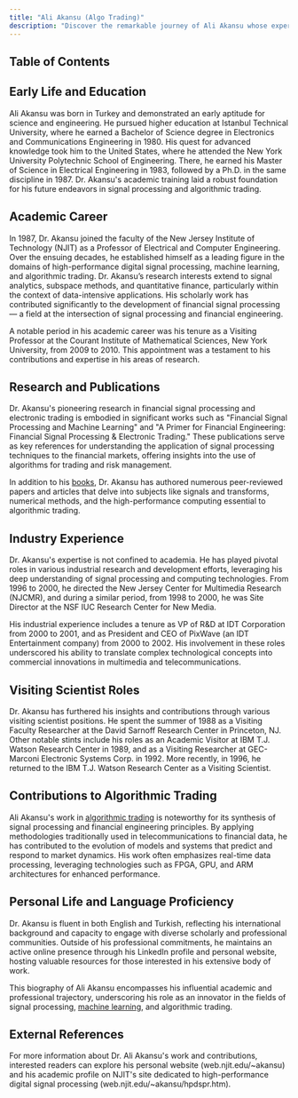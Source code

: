 ```yaml
---
title: "Ali Akansu (Algo Trading)"
description: "Discover the remarkable journey of Ali Akansu whose expertise in signal processing and algorithmic trading has significantly impacted finance and technology sectors."
---
```




## Table of Contents

## Early Life and Education

Ali Akansu was born in Turkey and demonstrated an early aptitude for science and engineering. He pursued higher education at Istanbul Technical University, where he earned a Bachelor of Science degree in Electronics and Communications Engineering in 1980. His quest for advanced knowledge took him to the United States, where he attended the New York University Polytechnic School of Engineering. There, he earned his Master of Science in Electrical Engineering in 1983, followed by a Ph.D. in the same discipline in 1987. Dr. Akansu's academic training laid a robust foundation for his future endeavors in signal processing and algorithmic trading.

## Academic Career

In 1987, Dr. Akansu joined the faculty of the New Jersey Institute of Technology (NJIT) as a Professor of Electrical and Computer Engineering. Over the ensuing decades, he established himself as a leading figure in the domains of high-performance digital signal processing, machine learning, and algorithmic trading. Dr. Akansu’s research interests extend to signal analytics, subspace methods, and quantitative finance, particularly within the context of data-intensive applications. His scholarly work has contributed significantly to the development of financial signal processing — a field at the intersection of signal processing and financial engineering.

A notable period in his academic career was his tenure as a Visiting Professor at the Courant Institute of Mathematical Sciences, New York University, from 2009 to 2010. This appointment was a testament to his contributions and expertise in his areas of research.

## Research and Publications

Dr. Akansu's pioneering research in financial signal processing and electronic trading is embodied in significant works such as "Financial Signal Processing and Machine Learning" and "A Primer for Financial Engineering: Financial Signal Processing & Electronic Trading." These publications serve as key references for understanding the application of signal processing techniques to the financial markets, offering insights into the use of algorithms for trading and risk management.

In addition to his [books](/wiki/algo-trading-books), Dr. Akansu has authored numerous peer-reviewed papers and articles that delve into subjects like signals and transforms, numerical methods, and the high-performance computing essential to algorithmic trading.

## Industry Experience

Dr. Akansu's expertise is not confined to academia. He has played pivotal roles in various industrial research and development efforts, leveraging his deep understanding of signal processing and computing technologies. From 1996 to 2000, he directed the New Jersey Center for Multimedia Research (NJCMR), and during a similar period, from 1998 to 2000, he was Site Director at the NSF IUC Research Center for New Media.

His industrial experience includes a tenure as VP of R&D at IDT Corporation from 2000 to 2001, and as President and CEO of PixWave (an IDT Entertainment company) from 2000 to 2002. His involvement in these roles underscored his ability to translate complex technological concepts into commercial innovations in multimedia and telecommunications.

## Visiting Scientist Roles

Dr. Akansu has furthered his insights and contributions through various visiting scientist positions. He spent the summer of 1988 as a Visiting Faculty Researcher at the David Sarnoff Research Center in Princeton, NJ. Other notable stints include his roles as an Academic Visitor at IBM T.J. Watson Research Center in 1989, and as a Visiting Researcher at GEC-Marconi Electronic Systems Corp. in 1992. More recently, in 1996, he returned to the IBM T.J. Watson Research Center as a Visiting Scientist.

## Contributions to Algorithmic Trading

Ali Akansu's work in [algorithmic trading](/wiki/algorithmic-trading) is noteworthy for its synthesis of signal processing and financial engineering principles. By applying methodologies traditionally used in telecommunications to financial data, he has contributed to the evolution of models and systems that predict and respond to market dynamics. His work often emphasizes real-time data processing, leveraging technologies such as FPGA, GPU, and ARM architectures for enhanced performance.

## Personal Life and Language Proficiency

Dr. Akansu is fluent in both English and Turkish, reflecting his international background and capacity to engage with diverse scholarly and professional communities. Outside of his professional commitments, he maintains an active online presence through his LinkedIn profile and personal website, hosting valuable resources for those interested in his extensive body of work.

This biography of Ali Akansu encompasses his influential academic and professional trajectory, underscoring his role as an innovator in the fields of signal processing, [machine learning](/wiki/machine-learning), and algorithmic trading.

## External References

For more information about Dr. Ali Akansu's work and contributions, interested readers can explore his personal website (web.njit.edu/~akansu) and his academic profile on NJIT's site dedicated to high-performance digital signal processing (web.njit.edu/~akansu/hpdspr.htm).